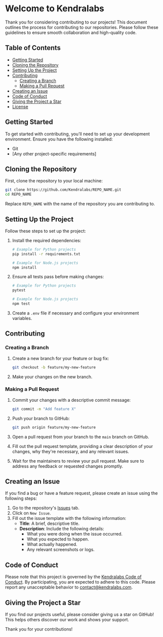 # Welcome to Kendralabs

Thank you for considering contributing to our projects! This document outlines the process for contributing to our repositories. Please follow these guidelines to ensure smooth collaboration and high-quality code.

## Table of Contents
- [Getting Started](#getting-started)
- [Cloning the Repository](#cloning-the-repository)
- [Setting Up the Project](#setting-up-the-project)
- [Contributing](#contributing)
  - [Creating a Branch](#creating-a-branch)
  - [Making a Pull Request](#making-a-pull-request)
- [Creating an Issue](#creating-an-issue)
- [Code of Conduct](#code-of-conduct)
- [Giving the Project a Star](#giving-the-project-a-star)
- [License](#license)

## Getting Started

To get started with contributing, you'll need to set up your development environment. Ensure you have the following installed:
- Git
- [Any other project-specific requirements]

## Cloning the Repository

First, clone the repository to your local machine:

```sh
git clone https://github.com/Kendralabs/REPO_NAME.git
cd REPO_NAME
```
Replace `REPO_NAME` with the name of the repository you are contributing to.

## Setting Up the Project

Follow these steps to set up the project:

1. Install the required dependencies:

    ```sh
    # Example for Python projects
    pip install -r requirements.txt

    # Example for Node.js projects
    npm install
    ```

2. Ensure all tests pass before making changes:

    ```sh
    # Example for Python projects
    pytest

    # Example for Node.js projects
    npm test
    ```

3. Create a `.env` file if necessary and configure your environment variables.

## Contributing

### Creating a Branch

1. Create a new branch for your feature or bug fix:

    ```sh
    git checkout -b feature/my-new-feature
    ```

2. Make your changes on the new branch.

### Making a Pull Request

1. Commit your changes with a descriptive commit message:

    ```sh
    git commit -m "Add feature X"
    ```

2. Push your branch to GitHub:

    ```sh
    git push origin feature/my-new-feature
    ```

3. Open a pull request from your branch to the `main` branch on GitHub.

4. Fill out the pull request template, providing a clear description of your changes, why they're necessary, and any relevant issues.

5. Wait for the maintainers to review your pull request. Make sure to address any feedback or requested changes promptly.

## Creating an Issue

If you find a bug or have a feature request, please create an issue using the following steps:

1. Go to the repository's [Issues](https://github.com/Kendralabs/REPO_NAME/issues) tab.
2. Click on `New Issue`.
3. Fill out the issue template with the following information:
   - **Title**: A brief, descriptive title.
   - **Description**: Include the following details:
     - What you were doing when the issue occurred.
     - What you expected to happen.
     - What actually happened.
     - Any relevant screenshots or logs.

## Code of Conduct

Please note that this project is governed by the [Kendralabs Code of Conduct](CODE_OF_CONDUCT.md). By participating, you are expected to adhere to this code. Please report any unacceptable behavior to [contact@kendralabs.com](mailto:contact@kendralabs.com).

## Giving the Project a Star

If you find our projects useful, please consider giving us a star on GitHub! This helps others discover our work and shows your support.

Thank you for your contributions!

